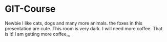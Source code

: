 # GIT-Course
Newbie
I like cats, dogs and many more animals. 
the foxes in this presentation are cute. 
This room is very dark. I will need more coffee. 
That is it! I am getting more coffee,,, 
